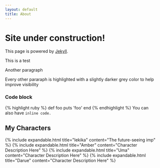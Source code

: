 ```yaml
---
layout: default
title: About
---
```

# Site under construction!

This page is powered by [Jekyll](https://jekyllrb.com).

This is a test

Another paragraph

Every other pararaph is highlighted with a slightly darker grey color to help improve visibility

### Code block
{% highlight ruby %}
def foo
  puts 'foo'
end
{% endhighlight %}
You can also have ``inline code.``

## My Characters
{% include expandable.html title="Iekika" content="The future-seeing imp" %}
{% include expandable.html title="Amber" content="Character Description Here" %}
{% include expandable.html title="Uma" content="Character Description Here" %}
{% include expandable.html title="Darue" content="Character Description Here" %}
